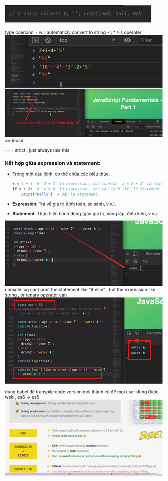 ## ![alt text](image.png)

type coercion + will automaticly convert to string - \ \* / is operater
![alt text](image-1.png)
![alt text](image-2.png)
== loose

=== strict , just always use this

### **Kết hợp giữa expression và statement**:

- Trong một câu lệnh, có thể chứa các biểu thức.

  ```python
  x = 2 + 3  # '2 + 3' là expression, còn toàn bộ 'x = 2 + 3' là statement.
  if x > 4:  # 'x > 4' là expression, còn câu lệnh `if` là statement.
      print("Hello")  # Đây là statement.

  ```

- **Expression**: Trả về giá trị (tính toán, so sánh, v.v.).
- **Statement**: Thực hiện hành động (gán giá trị, vòng lặp, điều kiện, v.v.).

![alt text](image-3.png)
console.log cant print the statement like "if else" , but the expression like string , or tenary operator can
![alt text](image-4.png)

dùng babel để transpile code version mới thành cũ để mọi user dùng được web , es6 -> es5
![alt text](image-5.png)
